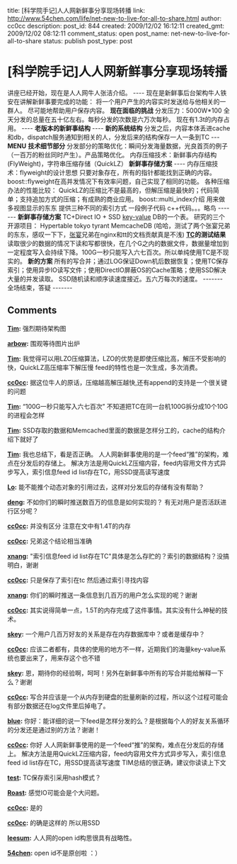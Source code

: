 title: [科学院手记]人人网新鲜事分享现场转播
link: http://www.54chen.com/life/net-new-to-live-for-all-to-share.html
author: cc0cc
description: 
post_id: 844
created: 2009/12/02 16:12:11
created_gmt: 2009/12/02 08:12:11
comment_status: open
post_name: net-new-to-live-for-all-to-share
status: publish
post_type: post

# [科学院手记]人人网新鲜事分享现场转播

讲座已经开始，现在是人人网牛人张洁介绍。 \---- 现在是新鲜事后台架构牛人铁安在讲解新鲜事要完成的功能： 将一个用户产生的内容实时发送给与他相关的一群人。 尽可能地帮助用户保存内容。 **现在面临的挑战** 分发压力：5000W*100 全天分发的总量在五十亿左右。每秒分发的次数是六万次每秒。 现在有1.3t的内存占用。 \---- **老版本的新鲜事结构** \---- **新的系统结构** 分发之后，内容本体丢进cache和db，dispatch服务通知到相关的人，分发后来的结构保存一人一条到TC \--- **MENU** **技术细节部分** 分发部分的策略优化：瞬间分发海量数据，光良首页的例子（一百万的粉丝同时产生）。产品策略优化。 内存压缩技术：新鲜事内存结构(FlyWeight)，字符串压缩存储（QuickLZ） **新鲜事存储方案** \---- 内存压缩技术：flyweight的设计思想 只要对象存在，所有的指针都能找到正确的内容。 boost::flyweight在高并发情况下有效率问题，自己实现了相同的功能。 各种压缩办法的性能比较： QuickLZ的压缩比不是最高的，但解压缩是最快的；代码简单；支持追加方式的压缩；有成熟的商业应用。 boost::multi_index介绍 用来做多视图显示的东东 提供三种不同的索引方式 一段例子代码 c++代码。。。略鸟 \------- **新鲜事存储方案** TC+Direct IO + SSD [key-value](/736-dynamo-based-systems-designed-linkin-voldemort-voldemort-design-chinese-documents-i-am-a-chan-academy-of-sciences-translation-finalized/) DB的一个表。 研究的三个开源项目： Hypertable tokyo tyrant MemcacheDB (哈哈，测试了两个张宴兄弟的东东，感叹一下下，[张宴](http://www.54chen.com/817-multi-nginx-configuration-of-single-php-fpm-approach-from-academy-of-sciences/)兄弟在nginx和tt的文档贡献真是不浅) **[TC](http://www.54chen.com/814-tokyo-cabinet-with-java-concurrent-test-the-performance-of-a-major-correction-articles/)的测试结果** 读取很少的数据的情况下读和写都很快，在几个G之内的数据文件，数据量增加到一定程度写入会持续下降。100G一秒只能写入六七百次。所以单纯使用TC是不现实的。 **新的方案** 所有的写合并；通过LOG保证Down机后数据恢复；使用TC保存索引；使用异步IO读写文件；使用DirectIO屏蔽OS的Cache策略；使用SSD解决大量的并发读取。 SSD随机读和顺序读速度接近。五六万每次的速度。 \------- 全场结束，答疑 \-------

## Comments

**[Tim](#12010 "2009-12-02 16:28:45"):** 强烈期待架构图

**[arbow](#12011 "2009-12-02 16:35:47"):** 围观等待图片出炉

**[Tim](#12012 "2009-12-02 16:45:07"):** 我觉得可以用LZO压缩算法，LZO的优势是即使压缩比高，解压不受影响的快，QuickLZ高压缩率下解压慢 feed的特性也是一次生成，多次消费。

**[cc0cc](#12013 "2009-12-02 16:48:16"):** 据这位牛人的原话，压缩越高解压越快,还有append的支持是一个很关键的问题

**[Tim](#12014 "2009-12-02 16:55:55"):** “100G一秒只能写入六七百次” 不知道把TC在同一台机100G拆分成10个10G的进程会怎样

**[Tim](#12015 "2009-12-02 17:05:12"):** SSD存取的数据和Memcached里面的数据是怎样分工的，cache的结构介绍下就好了

**[Tim](#12016 "2009-12-02 17:12:15"):** 我也总结下，看是否正确。 人人网新鲜事使用的是一个feed“推”的架构，难点在分发后的存储上。 解决方法是用QuickLZ压缩内容，feed内容用文件方式异步写入，索引信息feed id list存在TC，用SSD提高读写速度

**[Lo](#12017 "2009-12-02 17:21:44"):** 能不能推个动态对象的引用过去，这样对分发后的存储有没有帮助？

**[deng](#12021 "2009-12-02 23:20:41"):** 不如你们的瞬时推送数百万的信息是如何实现的？ 有无对用户是否活跃进行区分呢？

**[cc0cc](#12024 "2009-12-03 13:44:15"):** 并没有区分 注意在文中有1.4T的内存

**[cc0cc](#12025 "2009-12-03 13:45:13"):** 兄弟这个结论相当准确

**[xnang](#12066 "2009-12-21 22:32:06"):** "索引信息feed id list存在TC"具体是怎么存贮的？索引的数据结构？没搞明白，谢谢

**[cc0cc](#12069 "2009-12-22 21:16:46"):** 只是保存了索引在tc 然后通过索引寻找内容

**[xnang](#12071 "2009-12-23 17:40:32"):** 你们的瞬时推送一条信息到几百万的用户怎么实现的呢？谢谢

**[cc0cc](#12074 "2009-12-25 21:26:51"):** 其实说得简单一点，1.5T的内存完成了这件事情。其实没有什么神秘的技术。

**[skey](#12075 "2009-12-26 00:06:12"):** 一个用户几百万好友的关系是存在内存数据库中？或者是缓存中？

**[cc0cc](#12076 "2009-12-26 00:09:27"):** 应该二者都有，具体的使用的地方不一样，近期我们的海量key-value系统也要出来了，用来存这个也不错

**[skey](#12077 "2009-12-26 00:20:44"):** 恩，期待你的经验啊，呵呵！另外在新鲜事中所有的写合并能给解释一下么？谢谢

**[cc0cc](#12078 "2009-12-26 19:32:07"):** 写合并应该是一个从内存到硬盘的批量刷新的过程，所以这个过程可能会有部分数据还在log文件里后掉电了。

**[blue](#12080 "2009-12-27 01:52:31"):** 你好：能详细的说一下feed是怎样分发的么？是根据每个人的好友关系循环的分发还是通过别的方法？谢谢！

**[cc0cc](#12084 "2009-12-28 17:28:15"):** 你好 人人网新鲜事使用的是一个feed“推”的架构，难点在分发后的存储上。 解决方法是用QuickLZ压缩内容，feed内容用文件方式异步写入，索引信息feed id list存在TC，用SSD提高读写速度 TIM总结的很正确，建议你读读上下文

**[test](#12122 "2010-01-17 22:33:05"):** TC保存索引采用hash模式？

**[Roast](#12124 "2010-01-18 15:59:14"):** 感觉IO可能会是个大问题。

**[cc0cc](#12126 "2010-01-18 19:41:40"):** 是的

**[cc0cc](#12127 "2010-01-18 19:42:04"):** 的确是这样的 所以用SSD

**[leesum](#12221 "2010-04-09 13:44:40"):** 人人网的open id构思很具有战略性。

**[54chen](#12225 "2010-04-09 16:33:37"):** open id不是原创啦 ：）

